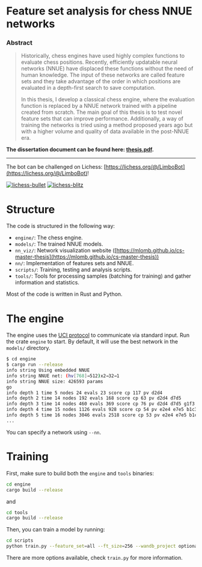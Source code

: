 # Feature set analysis for chess NNUE networks

### **Abstract**

> Historically, chess engines have used highly complex functions to evaluate chess positions. Recently, efficiently updatable neural networks (NNUE) have displaced these functions without the need of human knowledge. The input of these networks are called feature sets and they take advantage of the order in which positions are evaluated in a depth-first search to save computation.
> 
> In this thesis, I develop a classical chess engine, where the evaluation function is replaced by a NNUE network trained with a pipeline created from scratch. The main goal of this thesis is to test novel feature sets that can improve performance. Additionally, a way of training the networks is tried using a method proposed years ago but with a higher volume and quality of data available in the post-NNUE era.

**The dissertation document can be found here: [thesis.pdf](https://mlomb.github.io/cs-master-thesis-doc/thesis.pdf).**

----

The bot can be challenged on Lichess: [https://lichess.org/@/LimboBot](https://lichess.org/@/LimboBot)!

[![lichess-bullet](https://lichess-shield.vercel.app/api?username=LimboBot&format=bullet)](https://lichess.org/@/LimboBot/perf/bullet)
[![lichess-blitz](https://lichess-shield.vercel.app/api?username=LimboBot&format=blitz)](https://lichess.org/@/LimboBot/perf/blitz)

# Structure

The code is structured in the following way:

- `engine/`: The chess engine.
- `models/`: The trained NNUE models.
- `nn_viz/`: Network visualization website ([https://mlomb.github.io/cs-master-thesis](https://mlomb.github.io/cs-master-thesis))
- `nn/`: Implementation of features sets and NNUE.
- `scripts/`: Training, testing and analysis scripts.
- `tools/`: Tools for processing samples (batching for training) and gather information and statistics.

Most of the code is written in Rust and Python.

# The engine

The engine uses the [UCI protocol](https://www.shredderchess.com/chess-features/uci-universal-chess-interface.html) to communicate via standard input. Run the crate `engine` to start. By default, it will use the best network in the `models/` directory.

```bash
$ cd engine
$ cargo run --release
info string Using embedded NNUE
info string NNUE net: (hv[768]→512)x2→32→1
info string NNUE size: 426593 params
go
info depth 1 time 5 nodes 24 evals 23 score cp 117 pv d2d4 
info depth 2 time 14 nodes 192 evals 168 score cp 63 pv d2d4 d7d5 
info depth 3 time 14 nodes 460 evals 369 score cp 76 pv d2d4 d7d5 g1f3 
info depth 4 time 15 nodes 1126 evals 928 score cp 54 pv e2e4 e7e5 b1c3 b8c6 
info depth 5 time 16 nodes 3046 evals 2518 score cp 53 pv e2e4 e7e5 b1c3 b8c6 g1f3 
...
```

You can specify a network using `--nn`.

# Training

First, make sure to build both the `engine` and `tools` binaries:

```bash
cd engine
cargo build --release
```

and

```bash
cd tools
cargo build --release
```

Then, you can train a model by running:

```bash
cd scripts
python train.py --feature_set=all --ft_size=256 --wandb_project optional_project_name
```

There are more options available, check `train.py` for more information.